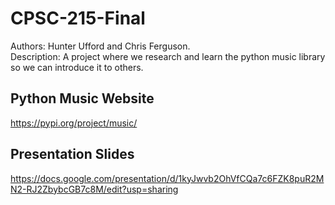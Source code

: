 # CPSC-215-Final
Authors: Hunter Ufford and Chris Ferguson.<br>
Description: A project where we research and learn the python music library so we can introduce it to others.

## Python Music Website
https://pypi.org/project/music/

## Presentation Slides
https://docs.google.com/presentation/d/1kyJwvb2OhVfCQa7c6FZK8puR2MN2-RJ2ZbybcGB7c8M/edit?usp=sharing
